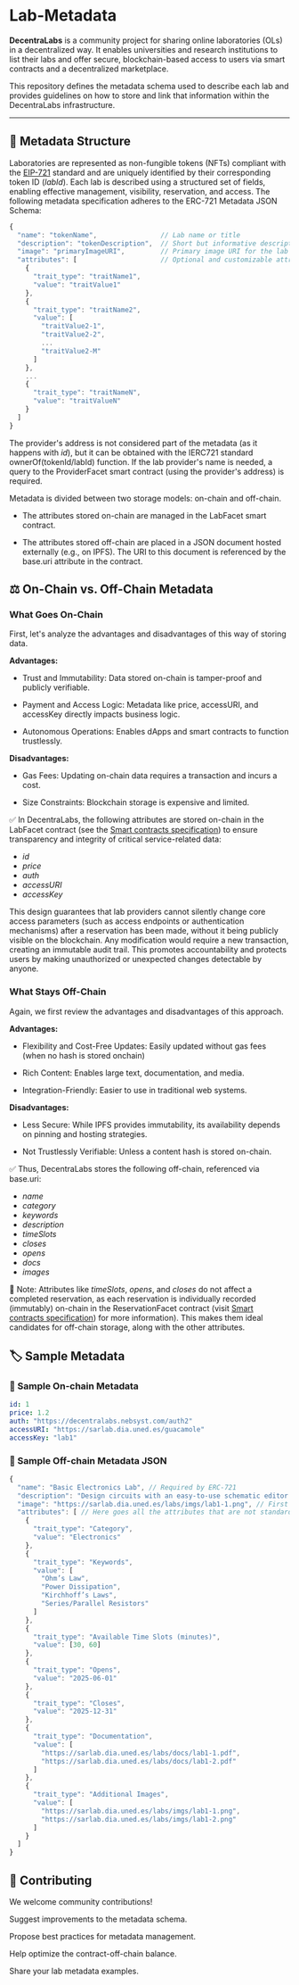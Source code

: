 # Lab-Metadata

**DecentraLabs** is a community project for sharing online laboratories (OLs) in a decentralized way. It enables universities and research institutions to list their labs and offer secure, blockchain-based access to users via smart contracts and a decentralized marketplace.

This repository defines the metadata schema used to describe each lab and provides guidelines on how to store and link that information within the DecentraLabs infrastructure.

---

## 🧬 Metadata Structure
Laboratories are represented as non-fungible tokens (NFTs) compliant with the [EIP-721](https://github.com/ethereum/ercs/blob/master/ERCS/erc-721.md) standard and are uniquely identified by their corresponding token ID ($labId$). Each lab is described using a structured set of fields, enabling effective management, visibility, reservation, and access. The following metadata specification adheres to the ERC-721 Metadata JSON Schema:

```js
{
  "name": "tokenName",                // Lab name or title
  "description": "tokenDescription",  // Short but informative description of the lab
  "image": "primaryImageURI",         // Primary image URI for the lab
  "attributes": [                     // Optional and customizable attributes
    {
      "trait_type": "traitName1",
      "value": "traitValue1"
    },
    {
      "trait_type": "traitName2",
      "value": [
        "traitValue2-1",
        "traitValue2-2",
        ...
        "traitValue2-M"
      ]
    },
    ...
    {
      "trait_type": "traitNameN",
      "value": "traitValueN"
    }
  ]
}

```

The provider's address is not considered part of the metadata (as it happens with $id$), but it can be obtained with the IERC721 standard ownerOf(tokenId/labId) function. If the lab provider's name is needed, a query to the ProviderFacet smart contract (using the provider's address) is required.

Metadata is divided between two storage models: on-chain and off-chain.

* The attributes stored on-chain are managed in the LabFacet smart contract.

* The attributes stored off-chain are placed in a JSON document hosted externally (e.g., on IPFS). The URI to this document is referenced by the base.uri attribute in the contract.

## ⚖️ On-Chain vs. Off-Chain Metadata
### What Goes On-Chain
First, let's analyze the advantages and disadvantages of this way of storing data.

**Advantages:**

* Trust and Immutability: Data stored on-chain is tamper-proof and publicly verifiable.

* Payment and Access Logic: Metadata like price, accessURI, and accessKey directly impacts business logic.

* Autonomous Operations: Enables dApps and smart contracts to function trustlessly.

**Disadvantages:**

* Gas Fees: Updating on-chain data requires a transaction and incurs a cost.

* Size Constraints: Blockchain storage is expensive and limited.

✅ In DecentraLabs, the following attributes are stored on-chain in the LabFacet contract (see the [Smart contracts specification](https://github.com/DecentraLabsCom/Smart-Contract-Specifications)) to ensure transparency and integrity of critical service-related data:

* $id$ 
* $price$
* $auth$
* $accessURI$
* $accessKey$

This design guarantees that lab providers cannot silently change core access parameters (such as access endpoints or authentication mechanisms) after a reservation has been made, without it being publicly visible on the blockchain. Any modification would require a new transaction, creating an immutable audit trail. This promotes accountability and protects users by making unauthorized or unexpected changes detectable by anyone.

### What Stays Off-Chain
Again, we first review the advantages and disadvantages of this approach.

**Advantages:**

* Flexibility and Cost-Free Updates: Easily updated without gas fees (when no hash is stored onchain)

* Rich Content: Enables large text, documentation, and media.

* Integration-Friendly: Easier to use in traditional web systems.

**Disadvantages:**

* Less Secure: While IPFS provides immutability, its availability depends on pinning and hosting strategies.

* Not Trustlessly Verifiable: Unless a content hash is stored on-chain.

✅ Thus, DecentraLabs stores the following off-chain, referenced via base.uri:

* $name$
* $category$
* $keywords$
* $description$
* $timeSlots$
* $closes$
* $opens$
* $docs$
* $images$

📝 Note: Attributes like $timeSlots$, $opens$, and $closes$ do not affect a completed reservation, as each reservation is individually recorded (immutably) on-chain in the ReservationFacet contract (visit [Smart contracts specification](https://github.com/DecentraLabsCom/Smart-Contract-Specifications)) for more information). This makes them ideal candidates for off-chain storage, along with the other attributes.

## 🏷️ Sample Metadata
### 🔗 Sample On-chain Metadata
```yaml
id: 1
price: 1.2
auth: "https://decentralabs.nebsyst.com/auth2"
accessURI: "https://sarlab.dia.uned.es/guacamole"
accessKey: "lab1"
```

### 🧾 Sample Off-chain Metadata JSON

```js
{
  "name": "Basic Electronics Lab", // Required by ERC-721
  "description": "Design circuits with an easy-to-use schematic editor. Become familiar with some of the common electrical tools and components used for circuits and use them to experimentally test and confirm the validity of theoretical concepts.", // Required by ERC-721
  "image": "https://sarlab.dia.uned.es/labs/imgs/lab1-1.png", // First image as primary representation (ERC-721 expects one main image)
  "attributes": [ // Here goes all the attributes that are not standard in ERC-721 and can be customized. They are also optional in DecentraLabs, but extremely recommended
    {
      "trait_type": "Category",
      "value": "Electronics"
    },
    {
      "trait_type": "Keywords",
      "value": [
        "Ohm’s Law",
        "Power Dissipation",
        "Kirchhoff’s Laws",
        "Series/Parallel Resistors"
      ]
    },
    {
      "trait_type": "Available Time Slots (minutes)",
      "value": [30, 60]
    },
    {
      "trait_type": "Opens",
      "value": "2025-06-01"
    },
    {
      "trait_type": "Closes",
      "value": "2025-12-31"
    },
    {
      "trait_type": "Documentation",
      "value": [
        "https://sarlab.dia.uned.es/labs/docs/lab1-1.pdf",
        "https://sarlab.dia.uned.es/labs/docs/lab1-2.pdf"
      ]
    },
    {
      "trait_type": "Additional Images",
      "value": [
        "https://sarlab.dia.uned.es/labs/imgs/lab1-1.png",
        "https://sarlab.dia.uned.es/labs/imgs/lab1-2.png"
      ]
    }
  ]
}
```

## 🤝 Contributing
We welcome community contributions!

Suggest improvements to the metadata schema.

Propose best practices for metadata management.

Help optimize the contract-off-chain balance.

Share your lab metadata examples.
